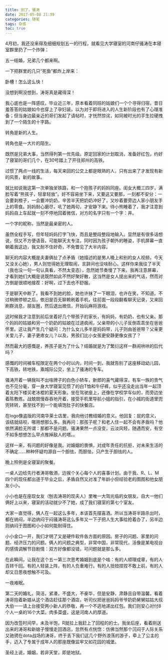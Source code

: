 ```yaml
---
title: 别了，骚涛
date: 2017-05-08 21:59
categories: 随笔
tags: 杂感
toc: true
---
```

4月初，我还没来得及细细规划五一的行程，就看见大学寝室的河南仔骚涛在本寝室群里扔了一个炸弹：

五一结婚，兄弟几个都来啊。

一下把群里的几只“死鱼”都炸上岸来：

卧槽！怎么这么快！

没想到啊没想到，涛哥真是藏得深！

我心底也是一阵感叹。毕业近三年，原本看着同班的姑娘们一个个寻得归宿，昔日羞答答的姑娘如今也穿上了孕妇装，以为对于即将进入的人生新阶段也有了心理准备；但当身边最亲近的哥们发起了请帖时，才恍然惊诧，如同被时光的手生拉硬拽到了一个陌生的十字路。

转角是新的人生。

转角也是一大片的陌生。

既然是兄弟大事，当然得列第一优先级。原定回家的计划取消，准备好红包，约好了寝室的哥们几个，在30号踏上了开往郑州的高铁。

过惯了两点一线的生活，每天来回的公交上都是眼熟的人，只有出来了才发现有新的风景，新的故事。

就比如说我这第一次单独坐铁路，和一个抱孩子的妈妈同座。闺女大概三四岁，满脸写着“熊孩子，轻拿轻放”。好不容易坐下来，又要这又要那，一刻都不安分：一会要剥橙子，一会要冲奶奶，辛苦半天把奶奶冲好了，又吵着要旁边人家小朋友手上的零食。妈妈耐心磨尽，吼了她两句，才安静下来。待小熊睡着了，我才注意到妈妈自上车起就一刻不停地回着微信，对方的名字只有一个字：井。

一个字的昵称，当然是最亲密的人。

虽然全程手写，但年轻妈妈打字飞快，而且是整段整段地输入。显然是有很多话想说，但又不方便语音。可能聊天太专注，同时因为孩子朝外的睡姿，手机屏幕一直朝着我这边，我又耐不住好奇，不免瞥见了大半内容。

聊天的内容大概是夫妻俩扯了点矛盾（她描述的是男人晚上和别的女人视频，今天又没关心她），男人则觉得她无理取闹，言辞间也没啥耐心。这样你来我往了半天（我也没一句一句认真看，不然太变态），忽然她节奏慢了下来，我再注意屏幕，才看到她们大概是说既然如此不然好聚好散，这当然是女人提出来的气话，然而对方倒是很顺地接茬：好啊，过下去也不舒服。

于是聊天中断了。我看不到她的脸，她也许抹了一下眼泪，也许在笑，不知道。不过稍微停顿之后，依旧是百无聊赖刷着手机，往前面一段段翻看聊天记录，又来回刷群消息，朋友圈，然后退出微信，开始玩麻将游戏。

这时候我才注意到前后坐着好几个带孩子的家长，有妈妈，有奶奶，也有父亲。那个妈妈的姑娘和另一个奶奶的姑娘在过道疯闹，父亲带的小儿子反倒乖乖坐在爸爸怀里。这让我产生几个疑问：为什么女儿多半是妈妈带，儿子则由爸爸带？父亲更关爱儿子，妻子更疼女儿？以及，男孩们比小女孩更安静更像女孩了？

然而最大的感慨是，养孩子是为了什么？结婚就是为了繁衍这样一群闹哄哄的后代吗？

感慨的时间被车程限定在两个小时以内，时间一到，我就告别了这座移动幼儿园，下高铁，转地铁，乘城际公交，坐上了骚涛的专车。

骚涛开着一辆我叫不出啥牌子的白色小轿车，新郎的喜气藏得深，有车一族的贵气也不见分毫，穿一身大学寝室见惯了的白T恤和牛仔裤，似乎还没走出当年一起顶着太阳下楼买老冰棍的夏天形象。坐在驾驶座上，还像在学校学车似的，而旁边坐着陈教练。战兢兢慢吞吞地开着，接受手机里导航小姐的指引，在小城的街道里兜兜转转，甚至找不到一个能填饱肚子的快餐店。

在logo像盗版的河南华莱士店里，我向他讨教结婚的意义。他回复：屁的意义，该结就结呗，哪用想那么多。我再问：那孩子呢？和老人住一起不会有矛盾吗？他依然满脸无所谓：那都不是问题。骚涛果然一点没变，云淡风轻，随遇而安，有空不如多想想怎么早点推掉敌人的塔。。

这样一来，有问题的好像是我。对婚姻的畏惧，对成年责任的抗拒，对未来生活的不确定……种种怀疑均源自一个胆怯，而胆怯，只产生于胆怯的人。

晚上照例是全寝室的聚餐。

一桌人边给先行者涛哥敬酒，边挨个关心每个人的喜事计划。由于我、R、L、M四个的现任都出道于毕业之后，矛盾自然又对准了年龄小但经验老的图图和他女朋友小小。

小小也是在座现女友（刨去涛哥的现夫人）里唯一大驾光临的女朋友。自大一他们俩好上以来，寝室的活动就少不了她，成了我们寝室的第七个室友。

大家一直觉得，俩人在一起这么多年，本该首先摆喜酒。所以当涛哥半路杀出时，都在纳闷，半边纳闷于闷骚涛哥这么多年又一下子把人生大事给抢着办了，另半边则纳闷于图图和小小如何能耐得住。

小小金口一开，我们才明了又是硬件软件各方面的原因。房子的问题、家里的问题、经济压力的问题。俩人的问题之典型，非常中国，非常现代，活像是某电视台的感情调解节目剧情：双方好像都没错，可问题就是那么多。

在此瞬间，让我在这个五一第三次思考婚姻到底是个啥：有的人顺理成章，有的人百转千回。有的人轻装上阵，有的人负重难行。有的人扭扭捏捏不敢上前，有的人却又日思夜想触不可及。

一夜难眠。

第二天的婚礼，简洁，紧凑，不盛大，不豪华，但是安静，肃静且自带温馨。看着涛哥抱着新娘从这个酒店赶往那个酒店，听司仪把爸爸妈妈爷爷奶奶舅舅姑姑大叔大伯一一请上台接受两小新人的恭敬，再一个不逃地递出红包。我们则安心对付8个人一桌的16个大菜。肉多菜盛，这是河南人的厚道。

因为改签时间早，未及半饱，R就拉上我赶上了回程的的士。我坐后座，看着刚送出来的涛哥和新娘子慢慢走回酒店，忽然有点恍惚：仿佛当然那个沉闷于人际关系又驰骋在dota战场的涛哥，终于丢下我们这几个野外浪荡的游子，牵上了公主的手，迈入了专属于成年人的那座既像监牢又如花园的城堡。

圣经上说，婚姻，若非天堂，即是地狱。
